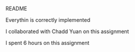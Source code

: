 README


Everythin is correctly implemented

I collaborated with Chadd Yuan on this assignment


I spent 6 hours on this assignment

